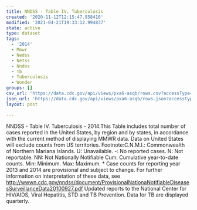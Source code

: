 ```yaml
---
title: NNDSS - Table IV. Tuberculosis
created: '2020-11-12T12:15:47.958410'
modified: '2021-04-21T19:33:12.994837'
state: active
type: dataset
tags:
  - '2014'
  - Mmwr
  - Nedss
  - Netss
  - Nndss
  - Tb
  - Tuberculosis
  - Wonder
groups: []
csv_url: 'https://data.cdc.gov/api/views/pxa6-asqb/rows.csv?accessType=DOWNLOAD'
json_url: 'https://data.cdc.gov/api/views/pxa6-asqb/rows.json?accessType=DOWNLOAD'
layout: post

---
```

NNDSS - Table IV. Tuberculosis - 2014.This Table includes total number of cases reported in the United States, by region and by states, in accordance with the current method of displaying MMWR data.  Data on United States will exclude counts from US territories.  Footnote:C.N.M.I.: Commonwealth of Northern Mariana Islands. U: Unavailable.    -: No reported cases.    N: Not reportable.    NN: Not Nationally Notifiable    Cum: Cumulative year-to-date counts.    Min: Minimum.    Max: Maximum. * Case counts for reporting year 2013 and 2014 are provisional and subject to change. For further information on interpretation of these data, see http://wwwn.cdc.gov/nndss/document/ProvisionalNationaNotifiableDiseasesSurveillanceData20100927.pdf Updated reports to the National Center for HIV/AIDS, Viral Hepatitis, STD and TB Prevention. Data for TB are displayed quarterly.
